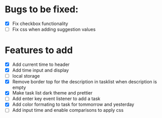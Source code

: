 # Bugs to be fixed:
- [x] Fix checkbox functionality
- [ ] Fix css when adding suggestion values

# Features to add
- [x] Add current time to header
- [x] Add time input and display
- [ ] local storage
- [x] Remove border top for the description in tasklist when description is empty
- [x] Make task list dark theme and prettier
- [ ] Add enter key event listener to add a task
- [x] Add color formating to task for tommorrow and yesterday
- [ ] Add input time and enable comparisons to apply css
